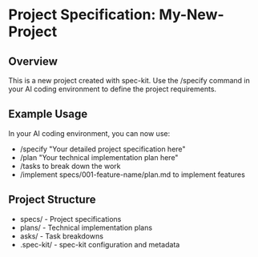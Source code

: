 # Project Specification: My-New-Project

## Overview
This is a new project created with spec-kit. Use the /specify command in your AI coding environment to define the project requirements.

## Example Usage
In your AI coding environment, you can now use:
- /specify "Your detailed project specification here"
- /plan "Your technical implementation plan here"
- /tasks to break down the work
- /implement specs/001-feature-name/plan.md to implement features

## Project Structure
- specs/ - Project specifications
- plans/ - Technical implementation plans  
- 	asks/ - Task breakdowns
- .spec-kit/ - spec-kit configuration and metadata
